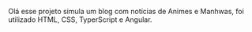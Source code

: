 Olá esse projeto simula um blog com notícias de Animes e Manhwas, foi utilizado HTML, CSS, TyperScript e Angular.